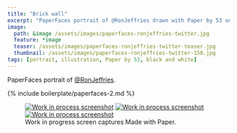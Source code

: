 ```yaml
---
title: "Brick wall"
excerpt: "PaperFaces portrait of @RonJeffries drawn with Paper by 53 on an iPad."
image: 
  path: &image /assets/images/paperfaces-ronjeffries-twitter.jpg 
  feature: *image
  teaser: /assets/images/paperfaces-ronjeffries-twitter-teaser.jpg
  thumbnail: /assets/images/paperfaces-ronjeffries-twitter-150.jpg
tags: [portrait, illustration, Paper by 53, black and white]
---
```


PaperFaces portrait of [@RonJeffries](https://twitter.com/RonJeffries).

{% include boilerplate/paperfaces-2.md %}

<figure class="third">
  <a href="/assets/images/paperfaces-ronjeffries-process-1-lg.jpg"><img src="/assets/images/paperfaces-ronjeffries-process-1-600.jpg" alt="Work in process screenshot"></a>
  <a href="/assets/images/paperfaces-ronjeffries-process-2-lg.jpg"><img src="/assets/images/paperfaces-ronjeffries-process-2-600.jpg" alt="Work in process screenshot"></a>
  <a href="/assets/images/paperfaces-ronjeffries-process-3-lg.jpg"><img src="/assets/images/paperfaces-ronjeffries-process-3-600.jpg" alt="Work in process screenshot"></a>
  <figcaption>Work in progress screen captures Made with Paper.</figcaption>
</figure>
